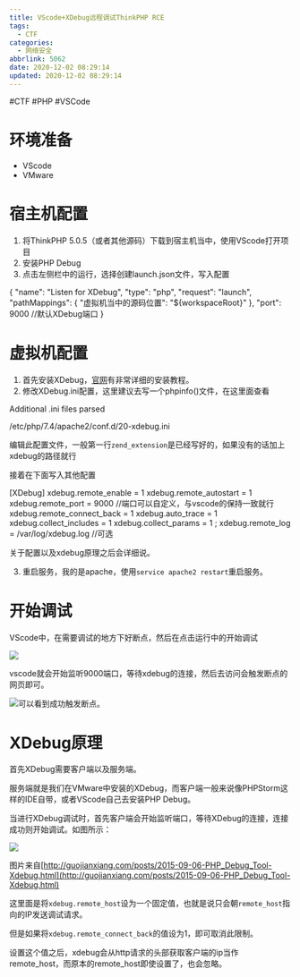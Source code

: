 ```yaml
---
title: VScode+XDebug远程调试ThinkPHP RCE
tags:
  - CTF
categories:
  - 网络安全
abbrlink: 5062
date: 2020-12-02 08:29:14
updated: 2020-12-02 08:29:14
---
```

#CTF #PHP #VSCode
# 环境准备

-   VScode
-   VMware

# 宿主机配置

1.  将ThinkPHP 5.0.5（或者其他源码）下载到宿主机当中，使用VScode打开项目
2.  安装PHP Debug
3.  点击左侧栏中的运行，选择创建launch.json文件，写入配置

{
            "name": "Listen for XDebug",
            "type": "php",
            "request": "launch",
            "pathMappings": {
                "虚拟机当中的源码位置": "${workspaceRoot}"
            },
            "port": 9000 //默认XDebug端口
}

# 虚拟机配置

1.  首先安装XDebug，[官网](https://xdebug.org/docs/install)有非常详细的安装教程。
2.  修改XDebug.ini配置，这里建议去写一个phpinfo()文件，在这里面查看

Additional .ini files parsed

/etc/php/7.4/apache2/conf.d/20-xdebug.ini

编辑此配置文件，一般第一行`zend_extension`是已经写好的，如果没有的话加上xdebug的路径就行

接着在下面写入其他配置

[XDebug]
xdebug.remote_enable = 1
xdebug.remote_autostart = 1
xdebug.remote_port = 9000 //端口可以自定义，与vscode的保持一致就行
xdebug.remote_connect_back = 1
xdebug.auto_trace = 1
xdebug.collect_includes = 1
xdebug.collect_params = 1
; xdebug.remote_log = /var/log/xdebug.log //可选

关于配置以及xdebug原理之后会详细说。

3.  重启服务，我的是apache，使用`service apache2 restart`重启服务。

# 开始调试

VScode中，在需要调试的地方下好断点，然后在点击运行中的开始调试

![](https://cdn.nlark.com/yuque/0/2020/png/2658344/1606658034288-172a33e3-3c50-4f7b-a9f6-e53fa05e6fbf.png)

vscode就会开始监听9000端口，等待xdebug的连接，然后去访问会触发断点的网页即可。

![](https://cdn.nlark.com/yuque/0/2020/png/2658344/1606658143202-4c2ad032-9691-4188-9ccb-0f5908b2034d.png)可以看到成功触发断点。

# XDebug原理

首先XDebug需要客户端以及服务端。

服务端就是我们在VMware中安装的XDebug，而客户端一般来说像PHPStorm这样的IDE自带，或者VScode自己去安装PHP Debug。

当进行XDebug调试时，首先客户端会开始监听端口，等待XDebug的连接，连接成功则开始调试。如图所示：

![](https://cdn.nlark.com/yuque/0/2020/gif/2658344/1606658438431-fb756647-266f-43e9-b346-9ada6c464e83.gif)

图片来自[http://guojianxiang.com/posts/2015-09-06-PHP_Debug_Tool-Xdebug.html](http://guojianxiang.com/posts/2015-09-06-PHP_Debug_Tool-Xdebug.html)

这里面是将`xdebug.remote_host`设为一个固定值，也就是说只会朝`remote_host`指向的IP发送调试请求。

但是如果将`xdebug.remote_connect_back`的值设为1，即可取消此限制。

设置这个值之后，xdebug会从http请求的头部获取客户端的ip当作remote_host，而原本的remote_host即使设置了，也会忽略。